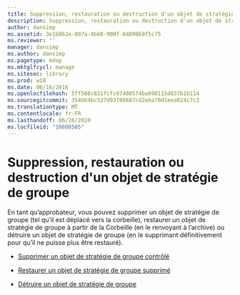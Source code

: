 ```yaml
---
title: Suppression, restauration ou destruction d'un objet de stratégie de groupe
description: Suppression, restauration ou destruction d'un objet de stratégie de groupe
author: dansimp
ms.assetid: 3e1b862e-007a-4b60-900f-0489069f5c75
ms.reviewer: ''
manager: dansimp
ms.author: dansimp
ms.pagetype: mdop
ms.mktglfcycl: manage
ms.sitesec: library
ms.prod: w10
ms.date: 06/16/2016
ms.openlocfilehash: 5ff508c821fcfc674805f4ba698115d837b1b114
ms.sourcegitcommit: 354664bc527d93f80687cd2eba70d1eea024c7c3
ms.translationtype: MT
ms.contentlocale: fr-FR
ms.lasthandoff: 06/26/2020
ms.locfileid: "10808505"
---
```

# Suppression, restauration ou destruction d'un objet de stratégie de groupe


En tant qu’approbateur, vous pouvez supprimer un objet de stratégie de groupe (tel qu’il est déplacé vers la corbeille), restaurer un objet de stratégie de groupe à partir de la Corbeille (en le renvoyant à l’archive) ou détruire un objet de stratégie de groupe (en le supprimant définitivement pour qu’il ne puisse plus être restauré).

-   [Supprimer un objet de stratégie de groupe contrôlé](delete-a-controlled-gpo-agpm30ops.md)

-   [Restaurer un objet de stratégie de groupe supprimé](restore-a-deleted-gpo-agpm30ops.md)

-   [Détruire un objet de stratégie de groupe](destroy-a-gpo-agpm30ops.md)

 

 





